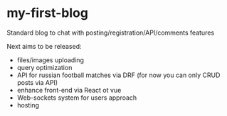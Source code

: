# my-first-blog
Standard blog to chat with posting/registration/API/comments features

Next aims to be released:
- files/images uploading
- query optimization
- API for russian football matches via DRF (for now you can only CRUD posts via API)
- enhance front-end via React ot vue
- Web-sockets system for users approach
- hosting
